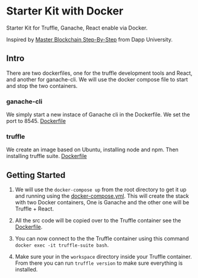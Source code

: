 # Starter Kit with Docker
Starter Kit for Truffle, Ganache, React enable via Docker.

Inspired by [Master Blockchain Step-By-Step](https://www.youtube.com/watch?v=sCE-fQJAVQ4) from Dapp University.

## Intro
There are two dockerfiles, one for the truffle development tools and React, and another for ganache-cli. We will use the docker compose file to start and stop the two containers.

### ganache-cli
We simply start a new instace of Ganache cli in the Dockerfile. We set the port to 8545. [Dockerfile](/ganache-cli/Dockerfile)

### truffle
We create an image based on Ubuntu, installing node and npm. Then installing truffle suite. [Dockerfile](/truffle-suite/Dockerfile)

## Getting Started
1. We will use the `docker-compose up` from the root directory to get it up and running using the [docker-compose.yml](/docker-compose.yml). This will create the stack with two Docker containers, One is Ganache and the other one will be Truffle + React.

2. All the src code will be copied over to the Truffle container see the [Dockerfile](/truffle-suite/Dockerfile). 

3. You can now connect to the the Truffle container using this command `docker exec -it truffle-suite bash`.

4. Make sure your in the `workspace` directory inside your Truffle container. From there you can run `truffle version` to make sure everything is installed.


